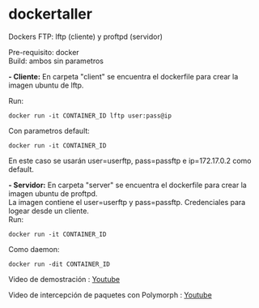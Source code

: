 # dockertaller
Dockers FTP: lftp (cliente) y proftpd (servidor)
  
Pre-requisito: docker  
Build: ambos sin parametros
  
**- Cliente:**
En carpeta "client" se encuentra el dockerfile para crear la imagen ubuntu de lftp.  
  
Run:
```
docker run -it CONTAINER_ID lftp user:pass@ip
```
Con parametros default:
```
docker run -it CONTAINER_ID
```
En este caso se usarán user=userftp, pass=passftp e ip=172.17.0.2 como default.
  
  
**- Servidor:**
En carpeta "server" se encuentra el dockerfile para crear la imagen ubuntu de proftpd.  
La imagen contiene el user=userftp y pass=passftp. Credenciales para logear desde un cliente.    
Run:
```
docker run -it CONTAINER_ID
```
Como daemon:
```
docker run -dit CONTAINER_ID
```
  
  
Video de demostración : [Youtube](https://www.youtube.com/watch?v=FxOE4MwxUVA)

Video de intercepción de paquetes con Polymorph : [Youtube](www.youtube.com/watch?v=OJjstmtbaYc)
